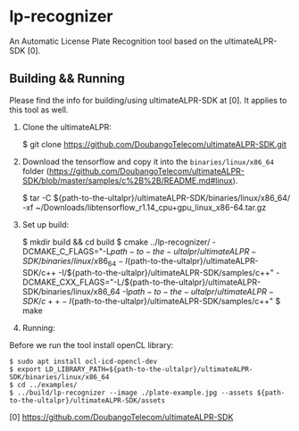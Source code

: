 # lp-recognizer
An Automatic License Plate Recognition tool based on the ultimateALPR-SDK [0].

## Building && Running
Please find the info for building/using ultimateALPR-SDK at [0]. It applies to this tool as well.

1) Clone the ultimateALPR:
        
    $ git clone https://github.com/DoubangoTelecom/ultimateALPR-SDK.git

2) Download the tensorflow and copy it into the `binaries/linux/x86_64` folder (https://github.com/DoubangoTelecom/ultimateALPR-SDK/blob/master/samples/c%2B%2B/README.md#linux).

    $ tar -C ${path-to-the-ultalpr}/ultimateALPR-SDK/binaries/linux/x86_64/ -xf ~/Downloads/libtensorflow_r1.14_cpu+gpu_linux_x86-64.tar.gz

3) Set up build:

    $ mkdir build && cd build
    $ cmake ../lp-recognizer/ -DCMAKE_C_FLAGS="-L${path-to-the-ultalpr}/ultimateALPR-SDK/binaries/linux/x86_64 -I${path-to-the-ultalpr}/ultimateALPR-SDK/c++ -I/${path-to-the-ultalpr}/ultimateALPR-SDK/samples/c++" -DCMAKE_CXX_FLAGS="-L/${path-to-the-ultalpr}/ultimateALPR-SDK/binaries/linux/x86_64 -I${path-to-the-ultalpr}/ultimateALPR-SDK/c++ -I${path-to-the-ultalpr}/ultimateALPR-SDK/samples/c++"
    $ make

4) Running:

Before we run the tool install openCL library:

    $ sudo apt install ocl-icd-opencl-dev
    $ export LD_LIBRARY_PATH=${path-to-the-ultalpr}/ultimateALPR-SDK/binaries/linux/x86_64
    $ cd ../examples/
    $ ../build/lp-recognizer --image ./plate-example.jpg --assets ${path-to-the-ultalpr}/ultimateALPR-SDK/assets

[0] https://github.com/DoubangoTelecom/ultimateALPR-SDK
